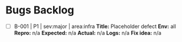 # Bugs Backlog

- [ ] B-001 | P1 | sev:major | area:infra
  **Title:** Placeholder defect
  **Env:** all
  **Repro:** n/a
  **Expected:** n/a
  **Actual:** n/a
  **Logs:** n/a
  **Fix idea:** n/a
